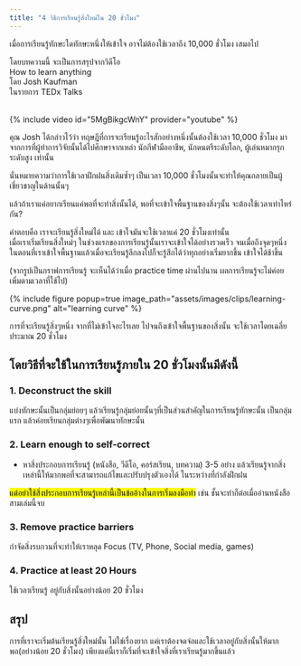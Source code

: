 ```yaml
---
title: "4 วิธีการเรียนรู้สิ่งใหม่ใน 20 ชั่วโมง"
---
```


เมื่อการเรียนรู้ทักษะใดทักษะหนึ่งให้เข้าใจ อาจไม่ต้องใช้เวลาถึง 10,000 ชั่วโมง เสมอไป

โดยบทความนี้ จะเป็นการสรุปจากวิดีโอ \
How to learn anything \
โดย Josh Kaufman \
ในรายการ TEDx Talks

<br>
{% include video id="5MgBikgcWnY" provider="youtube" %}
<br>

คุณ Josh ได้กล่าวไว้ว่า ทฤษฎีที่การจะเรียนรู้อะไรสักอย่างหนึ่งนั้นต้องใช้เวลา 10,000 ชั่วโมง มาจากการที่ผู้ทำการวิจัยนั้นได้ไปศึกษาจากเหล่า นักกีฬามืออาชีพ, นักดนตรีระดับโลก, ผู้เล่นหมากรุกระดับสูง เท่านั้น

นั่นหมายความว่าการใช้เวลาฝึกฝนสิ่งเดิมซ้ำๆ เป็นเวลา 10,000 ชั่วโมงนั้นจะทำให้คุณกลายเป็นผู้เชี่ยวชาญในด้านนั้นๆ

แล้วถ้าเราแค่อยากเรียนแค่พอที่จะทำสิ่งนั้นได้, พอที่จะเข้าใจพื้นฐานของสิ่งๆนั้น จะต้องใช้เวลาเท่าไหร่กัน?

คำตอบคือ เราจะเรียนรู้สิ่งใหม่ได้ และ เข้าใจมันจะใช้เวลาแค่ 20 ชั่วโมงเท่านั้น \
เมื่อเราเริ่มเรียนสิ่งใหม่ๆ ในช่วงแรกของการเรียนรู้นั้นเราจะเข้าใจได้อย่างรวดเร็ว จนเมื่อถึงจุดๆหนึ่ง ในตอนที่เราเข้าใจพื้นฐานแล้วเมื่อจะเรียนรู้ลึกลงไปก็จะรู้สึกได้ว่าทุกอย่างเริ่มยากขึ้น เข้าใจได้ช้าขึ้น

(จากรูปเป็นกราฟการเรียนรู้ จะเห็นได้ว่าเมื่อ practice time ผ่านไปนาน ผลการเรียนรู้จะไม่ค่อยเพิ่มตามเวลาที่ใช้ไป)

{% include figure popup=true image_path="assets/images/clips/learning-curve.png" alt="learning curve" %}

การที่จะเรียนรู้สิ่งๆหนึ่ง จากที่ไม่เข้าใจอะไรเลย ไปจนถึงเข้าใจพื้นฐานของสิ่งนั้น จะใช้เวลาโดยเฉลี่ยประมาณ 20 ชั่วโมง

## โดยวิธีที่จะใช้ในการเรียนรู้ภายใน 20 ชั่วโมงนั้นมีดังนี้

### 1. Deconstruct the skill

แบ่งทักษะนั้นเป็นกลุ่มย่อยๆ แล้วเรียนรู้กลุ่มย่อยนั้นๆที่เป็นส่วนสำคัญในการเรียนรู้ทักษะนั้น เป็นกลุ่มแรก แล้วค่อยเรียนกลุ่มต่างๆเพื่อพัฒนาทักษะนั้น

### 2. Learn enough to self-correct

- หาสิ่งประกอบการเรียนรู้ (หนังสือ, วีดีโอ, คอร์สเรียน, บทความ) 3-5 อย่าง แล้วเรียนรู้จากสิ่งเหล่านี้ให้มากพอที่จะสามารถแก้ไขและปรับปรุงตัวเองได้ ในระหว่างที่กำลังฝึกฝน

<mark>แต่อย่าใช้สิ่งประกอบการเรียนรู้เหล่านี้เป็นข้ออ้างในการเริ่มลงมือทำ</mark>
เช่น ชั้นจะทำก็ต่อเมื่ออ่านหนังสือสามเล่มนี้จบ

### 3. Remove practice barriers

กำจัดสิ่งรบกวนที่จะทำให้เราหลุด Focus (TV, Phone, Social media, games)

### 4. Practice at least 20 Hours

ใช้เวลาเรียนรู้ อยู่กับสิ่งนั้นอย่างน้อย 20 ชั่วโมง

## สรุป

การที่เราจะเริ่มต้นเรียนรู้สิ่งใหม่นั้น ไม่ใช่เรื่องยาก แค่เราต้องจดจ่อและใช้เวลาอยู่กับสิ่งนั้นให้มากพอ(อย่างน้อย 20 ชั่วโมง) เพียงแค่นี้เราก็เริ่มที่จะเข้าใจสิ่งที่เราเรียนรู้มากขึ้นแล้ว
